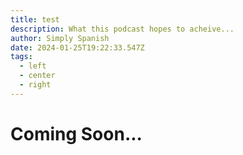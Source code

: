 ```yaml
---
title: test
description: What this podcast hopes to acheive...
author: Simply Spanish
date: 2024-01-25T19:22:33.547Z
tags:
  - left
  - center
  - right
---
```

# Coming Soon...